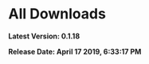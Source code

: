 # All Downloads
__Latest Version: 0.1.18__

__Release Date: April 17 2019,  6:33:17 PM__

<!-- 
| Platform                            |                                       64-bit                                       |
| ----------------------------------- | :--------------------------------------------------------------------------------: |
| __Windows__ (.exe)                  | [Download](https://storage.googleapis.com/quarkjs-auto-update/Quark-win-0.1.8.exe) |
| __MacOS__   (.app)                  |                                  _Coming Soon_ 🔜                                  |
| __Debian__ (.deb)                   |                                  _Coming Soon_ 🔜                                  |
| __Fedora__ (.rpm)                   |                                  _Coming Soon_ 🔜                                  |
| __Other Linux distros__ (.AppImage) |                                  _Coming Soon_ 🔜                                  |
 -->

 <Download windows="https://storage.googleapis.com/quarkjs-auto-update/0.1.18/Quark-win-0.1.18.exe" linux="https://storage.googleapis.com/quarkjs-auto-update/0.1.18/Quark-linux-x86_64-0.1.18.AppImage" />